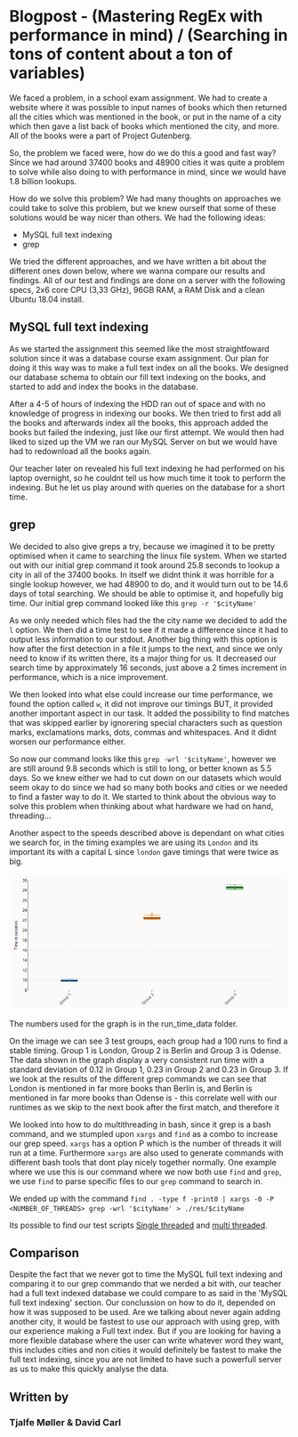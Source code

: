 # Blogpost - (Mastering RegEx with performance in mind) / (Searching in tons of content about a ton of variables)

We faced a problem, in a school exam assignment. We had to create a website where it was possible to input names of books which then returned all the cities which was mentioned in the book, or put in the name of a city which then gave a list back of books which mentioned the city, and more. All of the books were a part of Project Gutenberg.

So, the problem we faced were, how do we do this a good and fast way? Since we had around 37400 books and 48900 cities it was quite a problem to solve while also doing to with performance in mind, since we would have 1.8 billion lookups.

How do we solve this problem? We had many thoughts on approaches we could take to solve this problem, but we knew ourself that some of these solutions would be way nicer than others. We had the following ideas:

 - MySQL full text indexing
 - grep

We tried the different approaches, and we have written a bit about the different ones down below, where we wanna compare our results and findings. All of our test and findings are done on a server with the following specs, 2x6 core CPU (3,33 GHz), 96GB RAM, a RAM Disk and a clean Ubuntu 18.04 install.

## MySQL full text indexing

As we started the assignment this seemed like the most straightfoward solution since it was a database course exam assignment. Our plan for doing it this way was to make a full text index on all the books. We designed our database schema to obtain our fill text indexing on the books, and started to add and index the books in the database.

After a 4-5 of hours of indexing the HDD ran out of space and with no knowledge of progress in indexing our books. We then tried to first add all the books and afterwards index all the books, this approach added the books but failed the indexing, just like our first attempt. We would then had liked to sized up the VM we ran our MySQL Server on but we would have had to redownload all the books again.

Our teacher later on revealed his full text indexing he had performed on his laptop overnight, so he couldnt tell us how much time it took to perform the indexing. But he let us play around with queries on the database for a short time.

## grep

We decided to also give greps a try, because we imagined it to be pretty optimised when it came to searching the linux file system. When we started out with our initial grep command it took around 25.8 seconds to lookup a city in all of the 37400 books. In itself we didnt think it was horrible for a single lookup however, we had 48900 to do, and it would turn out to be 14.6 days of total searching. We should be able to optimise it, and hopefully big time. Our initial grep command looked like this `grep -r '$cityName'`

As we only needed which files had the the city name we decided to add the `l` option. We then did a time test to see if it made a difference since it had to output less information to our stdout. Another big thing with this option is how after the first detection in a file it jumps to the next, and since we only need to know if its written there, its a major thing for us. It decreased our search time by approximately 16 seconds, just above a 2 times increment in performance, which is a nice improvement. 

We then looked into what else could increase our time performance, we found the option called `w`, it did not improve our timings BUT, it provided another important aspect in our task. It added the possibility to find matches that was skipped earlier by ignorering special characters such as question marks, exclamations marks, dots, commas and whitespaces. And it didnt worsen our performance either. 

So now our command looks like this `grep -wrl '$cityName'`, however we are still around 9.8 seconds which is still to long, or better known as 5.5 days. So we knew either we had to cut down on our datasets which would seem okay to do since we had so many both books and cities or we needed to find a faster way to do it. We started to think about the obvious way to solve this problem when thinking about what hardware we had on hand, threading... 

Another aspect to the speeds described above is dependant on what cities we search for, in the timing examples we are using its `London` and its important its with a capital L since `london` gave timings that were twice as big.

![](/Screenshot_1.png)

The numbers used for the graph is in the run_time_data folder.

On the image we can see 3 test groups, each group had a 100 runs to find a stable timing. Group 1 is London, Group 2 is Berlin and Group 3 is Odense. 
The data shown in the graph display a very consistent run time with a standard deviation of 0.12 in Group 1, 0.23 in Group 2 and 0.23 in Group 3.
If we look at the results of the different grep commands we can see that London is mentioned in far more books than Berlin is, and Berlin is mentioned in far more books than Odense is - this correlate well with our runtimes as we skip to the next book after the first match, and therefore it


We looked into how to do multithreading in bash, since it grep is a bash command, and we stumpled upon `xargs` and `find` as a combo to increase our grep speed. `xargs` has a option P which is the number of threads it will run at a time. Furthermore `xargs` are also used to generate commands with different bash tools that dont play nicely together normally. One example where we use this is our command where we now both use `find` and `grep`, we use `find` to parse specific files to our `grep` command to search in. 

We ended up with the command `find . -type f -print0 | xargs -0 -P <NUMBER_OF_THREADS> grep -wrl '$cityName' > ./res/$cityName`

Its possible to find our test scripts [Single threaded](run.sh) and [multi threaded](RunThreads.sh).

## Comparison
Despite the fact that we never got to time the MySQL full text indexing and comparing it to our grep commando that we nerded a bit with, our teacher had a full text indexed database we could compare to as said in the 'MySQL full text indexing' section. Our conclussion on how to do it, depended on how it was supposed to be used. Are we talking about never again adding another city, it would be fastest to use our approach with using grep, with our experience making a Full text index. But if you are looking for having a more flexible database where the user can write whatever word they want, this includes cities and non cities it would definitely be fastest to make the full text indexing, since you are not limited to have such a powerfull server as us to make this quickly analyse the data.  

## Written by
### Tjalfe Møller & David Carl